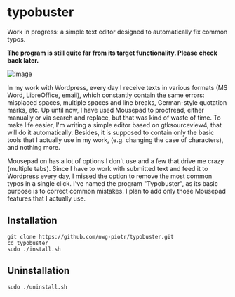# typobuster
Work in progress: a simple text editor designed to automatically fix common typos.

**The program is still quite far from its target functionality. Please check back later.**

![image](https://github.com/user-attachments/assets/8f0aadec-dad3-43d5-b590-0b1f812ef703)

In my work with Wordpress, every day I receive texts in various formats (MS Word, LibreOffice, email), which constantly 
contain the same errors: misplaced spaces, multiple spaces and line breaks, German-style quotation marks, etc. 
Up until now, I have used Mousepad to proofread, either manually or via search and replace, but that was kind of 
waste of time. To make life easier, I'm writing a simple editor based on gtksourceview4, that will do it automatically. 
Besides, it is supposed to contain only the basic tools that I actually use in my work, (e.g. changing the case of 
characters), and nothing more.

Mousepad on has a lot of options I don't use and a few that drive me crazy (multiple tabs). Since I have to work 
with submitted text and feed it to Wordpress every day, I missed the option to remove the most common typos in 
a single click. I've named the program "Typobuster", as its basic purpose is to correct common mistakes. 
I plan to add only those Mousepad features that I actually use.

## Installation

```
git clone https://github.com/nwg-piotr/typobuster.git
cd typobuster
sudo ./install.sh
```

## Uninstallation

`sudo ./uninstall.sh`
